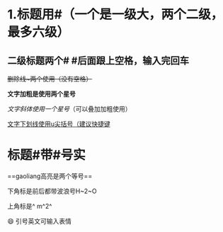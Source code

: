 #  1.标题用#（一个是一级大，两个二级，最多六级）

## 二级标题两个#  #后面跟上空格，输入完回车

~~删除线~两个使用（没有空格）~~

**文字加粗是使用两个星号**

*文字斜体使用一个星号*（可以叠加加粗使用）

<u>文字下划线使用u尖括号（建议快捷键</u>

# 标题#带#号实

==gaoliang高亮是两个等号==

下角标是前后都带波浪号H~2~O

上角标是^ m^2^



:smile: 引号英文可输入表情









 









































 













